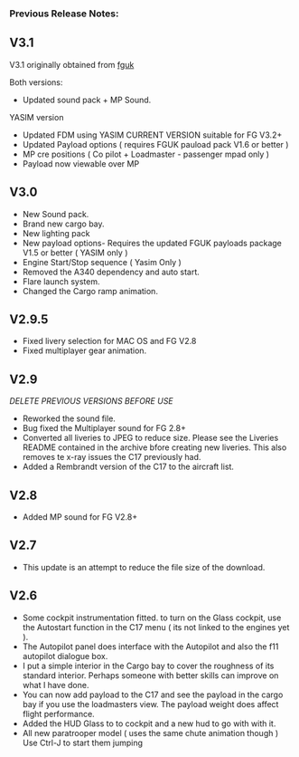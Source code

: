 ### Previous Release Notes:

V3.1
----

V3.1 originally obtained from [fguk](https://sites.google.com/view/fgukhangar/flightgear-uk-home-page/hangar/jets/c17-globemaster-iii?authuser=0)

Both versions:

* Updated sound pack + MP Sound.

YASIM version

* Updated FDM using YASIM CURRENT VERSION suitable for FG V3.2+
* Updated Payload options ( requires  FGUK pauload pack V1.6 or better )
* MP cre positions ( Co pilot + Loadmaster - passenger mpad only )
* Payload now viewable over MP

V3.0
-----

* New Sound pack.
* Brand new cargo bay.
* New lighting pack
* New payload options- Requires the updated FGUK payloads package V1.5 or better ( YASIM only )
* Engine Start/Stop sequence ( Yasim Only )
* Removed the A340 dependency and auto start.
* Flare launch system.
* Changed the Cargo ramp animation.

V2.9.5
------

* Fixed livery selection for MAC OS and FG V2.8
* Fixed multiplayer gear animation.

V2.9
----

*DELETE PREVIOUS VERSIONS BEFORE USE</i>*

* Reworked the sound file.
* Bug fixed the Multiplayer sound for FG 2.8+
* Converted all liveries to JPEG to reduce size. Please see the Liveries README contained in the archive bfore creating new liveries. This also removes te x-ray issues the C17 previously had.
* Added a Rembrandt version of the C17 to the aircraft list.

V2.8
----

* Added MP sound for FG V2.8+

V2.7
-----

* This update is an attempt to reduce the file size of the download.

V2.6
-----

* Some cockpit instrumentation fitted. to turn on the Glass cockpit, use the Autostart function in the C17 menu ( its not linked to the engines yet ).
* The Autopilot panel does interface with the Autopilot and also the f11 autopilot dialogue box.
* I put a simple interior in the Cargo bay to cover the roughness of its standard interior. Perhaps someone with better skills can improve on what I have done.
* You can now add payload to the C17 and see the payload in the cargo bay if you use the loadmasters view. The payload weight does affect flight performance.
* Added the HUD Glass to to cockpit and a new hud to go with with it.
* All new paratrooper model ( uses the same chute animation though ) Use Ctrl-J to start them jumping

